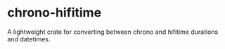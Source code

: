 # chrono-hifitime
A lightweight crate for converting between chrono and hifitime durations and datetimes.
